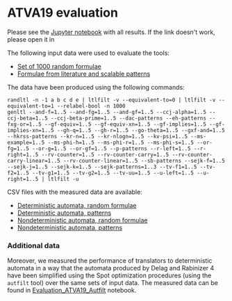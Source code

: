 ATVA19 evaluation
=================

Please see the [Jupyter notebook](Experiments/Evaluation_ATVA19.ipnyb) with all results.
If the link doesn't work, please open it in 

The following input data were used to evaluate the tools:

* [Set of 1000 random formulae](Experiments/formulae/atva19/rand.ltl)
* [Formulae from literature and scalable patterns](Experiments/formulae/atva19/patterns.ltl)

The data have been produced using the following commands:
```
randltl -n -1 a b c d e | ltlfilt -v --equivalent-to=0 | ltlfilt -v --equivalent-to=1 --relabel-bool -n 1000
genltl --and-f=1..5 --and-fg=1..5 --and-gf=1..5 --ccj-alpha=1..5 --ccj-beta=1..5 --ccj-beta-prime=1..5 --dac-patterns --eh-patterns --fxg-or=1..5 --gf-equiv=1..5 --gf-equiv-xn=1..5 --gf-implies=1..5 --gf-implies-xn=1..5 --gh-q=1..5 --gh-r=1..5 --go-theta=1..5 --gxf-and=1..5 --hkrss-patterns --kr-n=1..5 --kr-nlogn=1..5 --kv-psi=1..5 --ms-example=1..5 --ms-phi-h=1..5 --ms-phi-r=1..5 --ms-phi-s=1..5 --or-fg=1..5 --or-g=1..5 --or-gf=1..5 --p-patterns --r-left=1..5 --r-right=1..5 --rv-counter=1..5 --rv-counter-carry=1..5 --rv-counter-carry-linear=1..5 --rv-counter-linear=1..5 --sb-patterns --sejk-f=1..5 --sejk-j=1..5 --sejk-k=1..5 --sejk-patterns=1..3 --tv-f1=1..5 --tv-f2=1..5 --tv-g1=1..5 --tv-g2=1..5 --tv-uu=1..5 --u-left=1..5 --u-right=1..5 | ltlfilt -u
```

CSV files with the measured data are available:

* [Deterministic automata, random formulae](Experiments/formulae/atva19/det.rand.csv)
* [Deterministic automata, patterns](Experiments/formulae/atva19/det.patterns.csv)
* [Nondeterministic automata, random formulae](Experiments/formulae/atva19/nondet.rand.csv)
* [Nondeterministic automata, patterns](Experiments/formulae/atva19/nondet.patterns.csv)

### Additional data

Moreover, we measured the performance of translators to deterministic automata in a way that
the automata produced by Delag and Rabinizer 4 have been simplified using the Spot optimization
procedures (using the `autfilt` tool) over the same sets of input data. The measured data can
be found in [Evaluation_ATVA19_Autfilt](Experiments/Evaluation_ATVA19_Autfilt.ipnyb) notebook.
